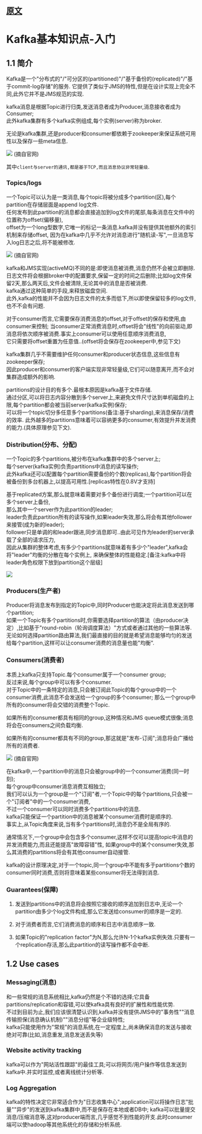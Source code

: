 ## [原文](https://www.iteye.com/blog/shift-alt-ctrl-1930345)

# Kafka基本知识点-入门

## 1.1 简介

Kafka是一个"分布式的"/"可分区的(partitioned)"/"基于备份的(replicated)"/"基于commit-log存储"的服务. 
它提供了类似于JMS的特性,但是在设计实现上完全不同,此外它并不是JMS规范的实现.

kafka消息是根据Topic进行归类,发送消息者成为Producer,消息接收者成为Consumer;   
此外kafka集群有多个kafka实例组成,每个实例(server)称为broker.

无论是kafka集群,还是producer和consumer都依赖于zookeeper来保证系统可用性以及保存一些meta信息.

![](../../images/kafka/kafka_1.png)
(摘自官网) 

其中`client与server的通讯,都是基于TCP,而且消息协议非常轻量级`.

### Topics/logs

一个Topic可以认为是一类消息,每个topic将被分成多个partition(区),每个partition在存储层面是append log文件.  
任何发布到此partition的消息都会直接追加到log文件的尾部,每条消息在文件中的位置称为offset(偏移量),  
offset为一个long型数字,它唯一的标记一条消息.kafka并没有提供其他额外的索引机制来存储offset,
因为在kafka中几乎不允许对消息进行"随机读-写",一旦消息写入log日志之后,将不能被修改.

![](../../images/kafka/kafka_partition_1.png)
(摘自官网) 

kafka和JMS实现(activeMQ)不同的是:即使消息被消费,消息仍然不会被立即删除.   
日志文件将会根据broker中的配置要求,保留一定的时间之后删除;比如log文件保留2天,那么两天后,文件会被清除,无论其中的消息是否被消费.   
kafka通过这种简单的手段,来释放磁盘空间.   
此外,kafka的性能并不会因为日志文件的太多而低下,所以即使保留较多的log文件,也不不会有问题.

对于consumer而言,它需要保存消费消息的offset,对于offset的保存和使用,由consumer来控制;
当consumer正常消费消息时,offset将会"线性"的向前驱动,即消息将依次顺序被消费.事实上consumer可以使用任意顺序消费消息,  
它只需要将offset重置为任意值..(offset将会保存在zookeeper中,参见下文)

kafka集群几乎不需要维护任何consumer和producer状态信息,这些信息有zookeeper保存;   
因此producer和consumer的客户端实现非常轻量级,它们可以随意离开,而不会对集群造成额外的影响.

partitions的设计目的有多个.最根本原因是kafka基于文件存储.   
通过分区,可以将日志内容分散到多个server上,来避免文件尺寸达到单机磁盘的上限,每个partition都会被当前server(kafka实例)保存;  
可以将一个topic切分多任意多个partitions(备注:基于sharding),来消息保存/消费的效率.
此外越多的partitions意味着可以容纳更多的consumer,有效提升并发消费的能力.(具体原理参见下文).

### Distribution(分布、分配)

一个Topic的多个partitions,被分布在kafka集群中的多个server上;   
每个server(kafka实例)负责partitions中消息的读写操作;   
此外kafka还可以配置每个partition需要备份的个数(replicas),每个partition将会被备份到多台机器上,以提高可用性.[replicas特性在0.8V才支持]

基于replicated方案,那么就意味着需要对多个备份进行调度;一个partition可以在多个server上备份,   
那么其中一个server作为此partition的leader;   
leader负责此partition所有的读写操作,如果leader失效,那么将会有其他follower来接管(成为新的leader);   
follower只是单调的和leader跟进,同步消息即可..由此可见作为leader的server承载了全部的请求压力,   
因此从集群的整体考虑,有多少个partitions就意味着有多少个"leader",kafka会将"leader"均衡的分散在每个实例上,
来确保整体的性能稳定.[备注:kafka中将leader角色权限下放到partition这个层级]

![](../../images/kafka/kafka_cluster_partition_leader.jpeg)
 

### Producers(生产者)

Producer将消息发布到指定的Topic中,同时Producer也能决定将此消息发送到哪个partition;   
如果一个Topic有多个partitions时,你需要选择partition的算法（由producer决定）,比如基于"round-robin（轮询调度算法）"方式或者通过其他的一些算法等.
无论如何选择partition路由算法,我们最直接的目的就是希望消息能够均匀的发送给每个partition,这样可以让consumer消费的消息量也能"均衡".

### Consumers(消费者)

本质上kafka只支持Topic.每个consumer属于一个consumer group;  
反过来说,每个group中可以有多个consumer.   
对于Topic中的一条特定的消息,只会被订阅此Topic的每个group中的一个consumer消费,此消息不会发送给一个group的多个consumer;
那么一个group中所有的consumer将会交错的消费整个Topic.

如果所有的consumer都具有相同的group,这种情况和JMS queue模式很像;消息将会在consumers之间负载均衡.

如果所有的consumer都具有不同的group,那这就是"发布-订阅";消息将会广播给所有的消费者.

![](../../images/kafka/kafka_cluster_comsumer_group.png)
(摘自官网) 

在kafka中,一个partition中的消息只会被group中的一个consumer消费(同一时刻);   
每个group中consumer消息消费互相独立;   
我们可以认为一个group是一个"订阅"者,一个Topic中的每个partitions,只会被一个"订阅者"中的一个consumer消费,  
不过一个consumer可以同时消费多个partitions中的消息.   
kafka只能保证一个partition中的消息被某个consumer消费时是顺序的.  
事实上,从Topic角度来说,当有多个partitions时,消息仍不是全局有序的.

通常情况下,一个group中会包含多个consumer,这样不仅可以提高topic中消息的并发消费能力,而且还能提高"故障容错"性,
如果group中的某个consumer失效,那么其消费的partitions将会有其他consumer自动接管.

kafka的设计原理决定,对于一个topic,同一个group中不能有多于partitions个数的consumer同时消费,否则将意味着某些consumer将无法得到消息.

### Guarantees(保障)

1) 发送到partitions中的消息将会按照它接收的顺序追加到日志中,无论一个partition由多少个log文件构成,那么它发送给consumer的顺序是一定的.

2) 对于消费者而言,它们消费消息的顺序和日志中消息顺序一致.

3) 如果Topic的"replication factor"为N,那么允许N-1个kafka实例失效.只要有一个replication存活,那么此partition的读写操作都不会中断.

 

## 1.2 Use cases

### Messaging(消息)

和一些常规的消息系统相比,kafka仍然是个不错的选择;它具备partitions/replication和容错,可以使kafka具有良好的扩展性和性能优势.  
不过到目前为止,我们应该很清楚认识到,kafka并没有提供JMS中的"事务性""消息传输担保(消息确认机制)""消息分组"等企业级特性;  
kafka只能使用作为"常规"的消息系统,在一定程度上,尚未确保消息的发送与接收绝对可靠(比如,消息重发,消息发送丢失等)

### Website activity tracking

kafka可以作为"网站活性跟踪"的最佳工具;可以将网页/用户操作等信息发送到kafka中.并实时监控,或者离线统计分析等.

### Log Aggregation

kafka的特性决定它非常适合作为"日志收集中心";application可以将操作日志"批量""异步"的发送到kafka集群中,而不是保存在本地或者DB中;
kafka可以批量提交消息/压缩消息等,这对producer端而言,几乎感觉不到性能的开支.此时consumer端可以使hadoop等其他系统化的存储和分析系统.